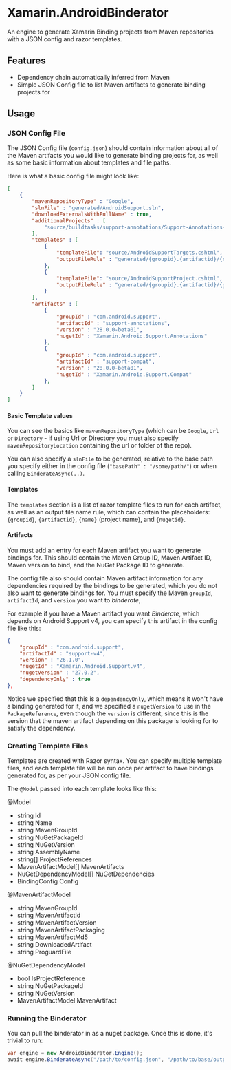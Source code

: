 # Xamarin.AndroidBinderator

An engine to generate Xamarin Binding projects from Maven repositories with a JSON config and razor templates.


## Features
 - Dependency chain automatically inferred from Maven
 - Simple JSON Config file to list Maven artifacts to generate binding projects for


## Usage

### JSON Config File

The JSON Config file (`config.json`) should contain information about all of the Maven artifacts you would like to generate binding projects for, as well as some basic information about templates and file paths.

Here is what a basic config file might look like:

```json
[
    {
        "mavenRepositoryType" : "Google",
        "slnFile" : "generated/AndroidSupport.sln",
        "downloadExternalsWithFullName" : true,
        "additionalProjects" : [
            "source/buildtasks/support-annotations/Support-Annotations-BuildTasks.csproj"
        ],
        "templates" : [
            {
                "templateFile": "source/AndroidSupportTargets.cshtml",
                "outputFileRule" : "generated/{groupid}.{artifactid}/{nugetid}.targets"
            },
            {
                "templateFile": "source/AndroidSupportProject.cshtml",
                "outputFileRule" : "generated/{groupid}.{artifactid}/{groupid}.{artifactid}.csproj"
            }
        ],
        "artifacts" : [
            {
                "groupId" : "com.android.support",
                "artifactId" : "support-annotations",
                "version" : "28.0.0-beta01",
                "nugetId" : "Xamarin.Android.Support.Annotations"
            },
            {
                "groupId" : "com.android.support",
                "artifactId" : "support-compat",
                "version" : "28.0.0-beta01",
                "nugetId" : "Xamarin.Android.Support.Compat"
            },
        ]
    }
]
```

#### Basic Template values
You can see the basics like `mavenRepositoryType` (which can be `Google`, `Url` or `Directory` - if using Url or Directory you must also specify `mavenRepositoryLocation` containing the url or folder of the repo).

You can also specify a `slnFile` to be generated, relative to the base path you specify either in the config file (`"basePath" : "/some/path/"`) or when calling `BinderateAsync(..)`.

#### Templates
The `templates` section is a list of razor template files to run for each artifact, as well as an output file name rule, which can contain the placeholders: `{groupid}`, `{artifactid}`, `{name}` (project name), and `{nugetid}`.

#### Artifacts

You must add an entry for each Maven artifact you want to generate bindings for.  This should contain the Maven Group ID, Maven Artifact ID, Maven version to bind, and the NuGet Package ID to generate.

The config file also should contain Maven artifact information for any dependencies required by the bindings to be generated, which you do not also want to generate bindings for.  You must specify the Maven `groupId`, `artifactId`, and `version` you want to _binderate_,

For example if you have a Maven artifact you want _Binderate_, which depends on  Android Support v4, you can specify this artifact in the config file like this:

```json
{
    "groupId" : "com.android.support",
    "artifactId" : "support-v4",
    "version" : "26.1.0",
    "nugetId" : "Xamarin.Android.Support.v4",
    "nugetVersion" : "27.0.2",
    "dependencyOnly" : true
},
```

Notice we specified that this is a `dependencyOnly`, which means it won't have a binding generated for it, and we specified a `nugetVersion` to use in the `PackageReference`, even though the `version` is different, since this is the version that the maven artifact depending on this package is looking for to satisfy the dependency.


### Creating Template Files

Templates are created with Razor syntax.  You can specify multiple template files, and each template file will be run once per artifact to have bindings generated for, as per your JSON config file.

The `@Model` passed into each template looks like this:

@Model
- string Id
- string Name
- string MavenGroupId
- string NuGetPackageId
- string NuGetVersion
- string AssemblyName
- string[] ProjectReferences
- MavenArtifactModel[] MavenArtifacts
- NuGetDependencyModel[] NuGetDependencies
- BindingConfig Config

@MavenArtifactModel
- string MavenGroupId
- string MavenArtifactId
- string MavenArtifactVersion
- string MavenArtifactPackaging
- string MavenArtifactMd5
- string DownloadedArtifact
- string ProguardFile

@NuGetDependencyModel
- bool IsProjectReference
- string NuGetPackageId
- string NuGetVersion
- MavenArtifactModel MavenArtifact

### Running the Binderator

You can pull the binderator in as a nuget package.  Once this is done, it's trivial to run:

```csharp
var engine = new AndroidBinderator.Engine();
await engine.BinderateAsync("/path/to/config.json", "/path/to/base/output/");
```


